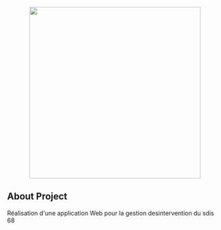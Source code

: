 <p align="center"><img src="https://i.skyrock.net/1788/39541788/pics/BLBG_39541788_1_5.jpg" width="400"></p>

<p align="center">
    
## About Project

Réalisation d'une application Web  pour la gestion desintervention du  sdis 68

</p>

